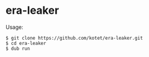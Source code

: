 # era-leaker

Usage:

```console
$ git clone https://github.com/kotet/era-leaker.git
$ cd era-leaker
$ dub run
```
